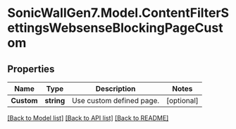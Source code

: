 # SonicWallGen7.Model.ContentFilterSettingsWebsenseBlockingPageCustom

## Properties

Name | Type | Description | Notes
------------ | ------------- | ------------- | -------------
**Custom** | **string** | Use custom defined page. | [optional] 

[[Back to Model list]](../README.md#documentation-for-models) [[Back to API list]](../README.md#documentation-for-api-endpoints) [[Back to README]](../README.md)

